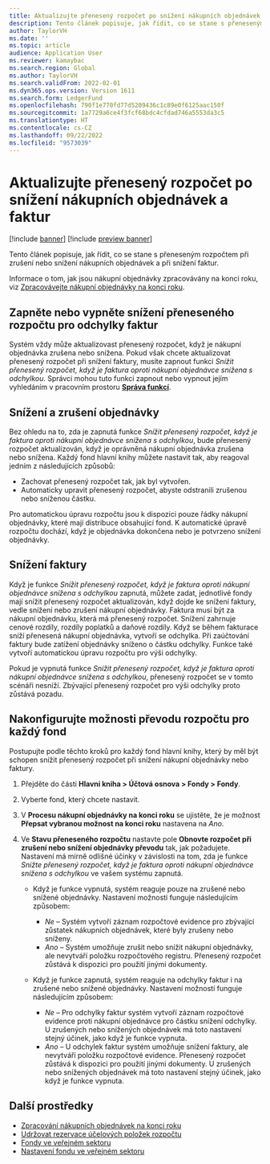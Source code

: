 ```yaml
---
title: Aktualizujte přenesený rozpočet po snížení nákupních objednávek a faktur
description: Tento článek popisuje, jak řídit, co se stane s přeneseným rozpočtem při zrušení nebo snížení nákupních objednávek a při snížení faktur.
author: TaylorVH
ms.date: ''
ms.topic: article
audience: Application User
ms.reviewer: kamaybac
ms.search.region: Global
ms.author: TaylorVH
ms.search.validFrom: 2022-02-01
ms.dyn365.ops.version: Version 1611
ms.search.form: LedgerFund
ms.openlocfilehash: 790f1e770fd77d5209436c1c89e0f6125aac150f
ms.sourcegitcommit: 1a7729a6ce4f3fcf68bdc4cfdad746a5553da3c5
ms.translationtype: HT
ms.contentlocale: cs-CZ
ms.lasthandoff: 09/22/2022
ms.locfileid: "9573039"
---
```

# <a name="update-the-carry-forward-budget-after-reductions-in-purchase-orders-and-invoices"></a>Aktualizujte přenesený rozpočet po snížení nákupních objednávek a faktur

[!include [banner](../includes/banner.md)]
[!include [preview banner](../includes/preview-banner.md)]

Tento článek popisuje, jak řídit, co se stane s přeneseným rozpočtem při zrušení nebo snížení nákupních objednávek a při snížení faktur.

Informace o tom, jak jsou nákupní objednávky zpracovávány na konci roku, viz [Zpracovávejte nákupní objednávky na konci roku](/dynamicsax-2012/appuser-itpro/process-purchase-orders-at-year-end).

## <a name="turn-carry-forward-budget-reductions-for-invoice-variances-on-or-off"></a>Zapněte nebo vypněte snížení přeneseného rozpočtu pro odchylky faktur

Systém vždy může aktualizovast přenesený rozpočet, když je nákupní objednávka zrušena nebo snížena. Pokud však chcete aktualizovat přenesený rozpočet při snížení faktury, musíte zapnout funkci *Snížit přenesený rozpočet, když je faktura oproti nákupní objednávce snížena s odchylkou*. Správci mohou tuto funkci zapnout nebo vypnout jejím vyhledáním v pracovním prostoru **[Správa funkcí](../../fin-ops-core/fin-ops/get-started/feature-management/feature-management-overview.md)**.

## <a name="purchase-order-reductions-and-cancellations"></a>Snížení a zrušení objednávky

Bez ohledu na to, zda je zapnutá funkce *Snížit přenesený rozpočet, když je faktura oproti nákupní objednávce snížena s odchylkou*, bude přenesený rozpočet aktualizován, když je oprávněná nákupní objednávka zrušena nebo snížena. Každý fond hlavní knihy můžete nastavit tak, aby reagoval jedním z následujících způsobů:

- Zachovat přenesený rozpočet tak, jak byl vytvořen.
- Automaticky upravit přenesený rozpočet, abyste odstranili zrušenou nebo sníženou částku.

Pro automatickou úpravu rozpočtu jsou k dispozici pouze řádky nákupní objednávky, které mají distribuce obsahující fond. K automatické úpravě rozpočtu dochází, když je objednávka dokončena nebo je potvrzeno snížení objednávky.

## <a name="invoice-reductions"></a>Snížení faktury

Když je funkce *Snížit přenesený rozpočet, když je faktura oproti nákupní objednávce snížena s odchylkou* zapnutá, můžete zadat, jednotlivé fondy mají snížit přenesený rozpočet aktualizován, když dojde ke snížení faktury, vedle snížení nebo zrušení nákupní objednávky. Faktura musí být za nákupní objednávku, která má přenesený rozpočet. Snížení zahrnuje cenové rozdíly, rozdíly poplatků a daňové rozdíly. Když se během fakturace sníží přenesená nákupní objednávka, vytvoří se odchylka. Při zaúčtování faktury bude zatížení objednávky sníženo o částku odchylky. Funkce také vytvoří automatickou úpravu rozpočtu pro výši odchylky.

Pokud je vypnutá funkce *Snížit přenesený rozpočet, když je faktura oproti nákupní objednávce snížena s odchylkou*, přenesený rozpočet se v tomto scénáři nesníží. Zbývající přenesený rozpočet pro výši odchylky proto zůstává pozadu.

## <a name="configure-the-carry-forward-budget-options-for-each-fund"></a>Nakonfigurujte možnosti převodu rozpočtu pro každý fond

Postupujte podle těchto kroků pro každý fond hlavní knihy, který by měl být schopen snížit přenesený rozpočet při snížení nákupní objednávky nebo faktury.

1. Přejděte do části **Hlavní kniha \> Účtová osnova \> Fondy \> Fondy**.
1. Vyberte fond, který chcete nastavit.
1. V **Procesu nákupní objednávky na konci roku** se ujistěte, že je možnost **Přepsat vybranou možnost na konci roku** nastavena na *Ano*.
1. Ve **Stavu přeneseného rozpočtu** nastavte pole **Obnovte rozpočet při zrušení nebo snížení objednávky převodu** tak, jak požadujete. Nastavení má mírně odlišné účinky v závislosti na tom, zda je funkce *Snižte přenesený rozpočet, když je faktura oproti nákupní objednávce snížena s odchylkou* ve vašem systému zapnutá.

    - Když je funkce vypnutá, systém reaguje pouze na zrušené nebo snížené objednávky. Nastavení možností funguje následujícím způsobem:

        - *Ne* – Systém vytvoří záznam rozpočtové evidence pro zbývající zůstatek nákupních objednávek, které byly zrušeny nebo sníženy.
        - *Ano* – Systém umožňuje zrušit nebo snížit nákupní objednávky, ale nevytváří položku rozpočtového registru. Přenesený rozpočet zůstává k dispozici pro použití jinými dokumenty.

    - Když je funkce zapnutá, systém reaguje na odchylky faktur i na zrušené nebo snížené objednávky. Nastavení možností funguje následujícím způsobem:

        - *Ne* – Pro odchylky faktur systém vytvoří záznam rozpočtové evidence proti nákupní objednávce pro částku snížení odchylky. U zrušených nebo snížených objednávek má toto nastavení stejný účinek, jako když je funkce vypnuta.
        - *Ano* – U odchylek faktur systém umožňuje snížení faktury, ale nevytváří položku rozpočtové evidence. Přenesený rozpočet zůstává k dispozici pro použití jinými dokumenty. U zrušených nebo snížených objednávek má toto nastavení stejný účinek, jako když je funkce vypnuta.

## <a name="additional-resources"></a>Další prostředky

- [Zpracování nákupních objednávek na konci roku](/dynamicsax-2012/appuser-itpro/process-purchase-orders-at-year-end)
- [Udržovat rezervace účelových položek rozpočtu](general-budget-reservation-tasks.md)
- [Fondy ve veřejném sektoru](funds-public-sector.md)
- [Nastavení fondu ve veřejném sektoru](tasks/set-up-fund-public-sector.md)
